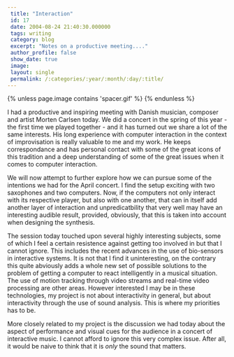```yaml
---
 title: "Interaction"
 id: 17
 date: 2004-08-24 21:40:30.000000
 tags: writing
 category: blog
 excerpt: "Notes on a productive meeting...."
 author_profile: false
 show_date: true
 image: 
 layout: single
 permalink: /:categories/:year/:month/:day/:title/
---
```

{% unless page.image contains 'spacer.gif' %}
{% endunless %}

I had a productive and inspiring meeting with Danish musician, composer and artist Morten Carlsen today. We did a concert in the spring of this year - the first time we played together - and it has turned out we share a lot of the same interests. His long experience with computer interaction in the context of improvisation is really valuable to me and my work. He keeps correspondance and has personal contact with some of the great icons of this tradition and a deep understanding of some of the great issues when it comes to computer interaction.


We will now attempt to further explore how we can pursue some of the intentions we had for the April concert. I find the setup exciting with two saxophones and two computers. Now, if the computers not only interact with its respective player, but also with one another, that can in itself add another layer of interaction and unpredicatbility that very well may have an interesting audible result, provided, obviously, that this is taken into account when designing the synthesis.


The session today touched upon several highly interesting subjects, some of which I feel a certain resistence against getting too involved in but that I cannot ignore. This includes the recent advances in the use of bio-sensors in interactive systems. It is not that I find it uninteresting, on the contrary this quite abviously adds a whole new set of possible solutions to the problem of getting a computer to react intelligently in a musical situation. The use of motion tracking through video streams and real-time video processing are other areas. However interested I may be in these technologies, my project is not about interactivity in general, but about interactivity through the use of sound analysis. This is where my priorities has to be.


More closely related to my project is the discussion we had today about the aspect of performance and visual cues for the audience in a concert of interactive music. I cannot afford to ignore this very complex issue. After all, it would be naive to think that it is <cite>only</cite> the sound that matters.
